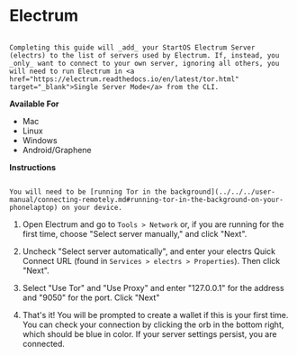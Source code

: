 # Electrum

```admonish warning

Completing this guide will _add_ your StartOS Electrum Server (electrs) to the list of servers used by Electrum. If, instead, you _only_ want to connect to your own server, ignoring all others, you will need to run Electrum in <a href="https://electrum.readthedocs.io/en/latest/tor.html" target="_blank">Single Server Mode</a> from the CLI.

```

**Available For**

- Mac
- Linux
- Windows
- Android/Graphene

**Instructions**

```admonish note

You will need to be [running Tor in the background](../../../user-manual/connecting-remotely.md#running-tor-in-the-background-on-your-phonelaptop) on your device.

```

1. Open Electrum and go to `Tools > Network` or, if you are running for the first time, choose "Select server manually," and click "Next".

1. Uncheck "Select server automatically", and enter your electrs Quick Connect URL (found in `Services > electrs > Properties`). Then click "Next".

1. Select "Use Tor" and "Use Proxy" and enter "127.0.0.1" for the address and "9050" for the port. Click "Next"

1. That's it! You will be prompted to create a wallet if this is your first time. You can check your connection by clicking the orb in the bottom right, which should be blue in color. If your server settings persist, you are connected.